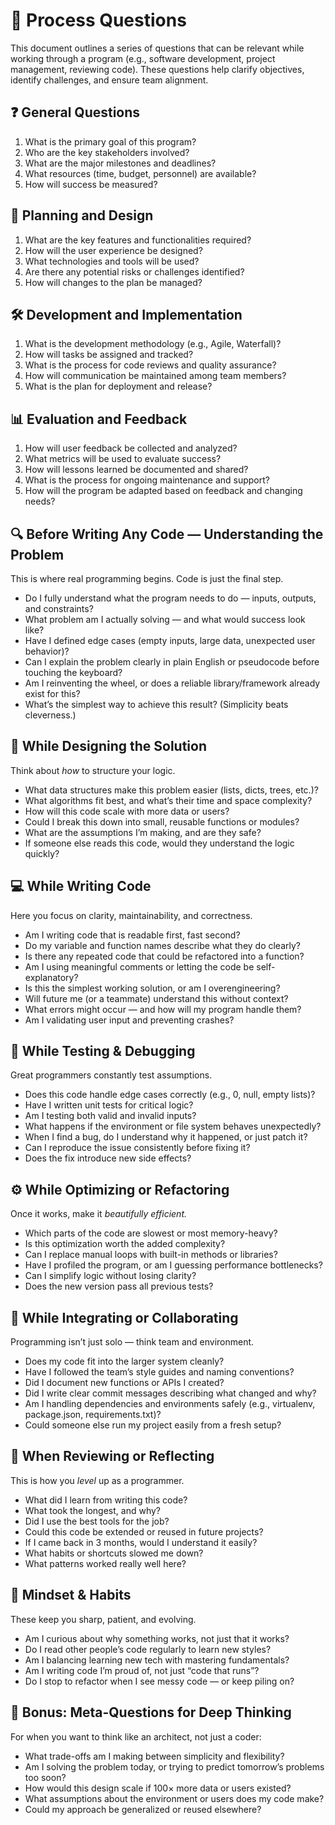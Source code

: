 # 📝 Process Questions

This document outlines a series of questions that can be relevant while working through a program (e.g., software development, project management, reviewing code). These questions help clarify objectives, identify challenges, and ensure team alignment.

## ❓ General Questions

1. What is the primary goal of this program?
2. Who are the key stakeholders involved?
3. What are the major milestones and deadlines?
4. What resources (time, budget, personnel) are available?
5. How will success be measured?

## 🧩 Planning and Design

1. What are the key features and functionalities required?
2. How will the user experience be designed?
3. What technologies and tools will be used?
4. Are there any potential risks or challenges identified?
5. How will changes to the plan be managed?

## 🛠️ Development and Implementation

1. What is the development methodology (e.g., Agile, Waterfall)?
2. How will tasks be assigned and tracked?
3. What is the process for code reviews and quality assurance?
4. How will communication be maintained among team members?
5. What is the plan for deployment and release?

## 📊 Evaluation and Feedback

1. How will user feedback be collected and analyzed?
2. What metrics will be used to evaluate success?
3. How will lessons learned be documented and shared?
4. What is the process for ongoing maintenance and support?
5. How will the program be adapted based on feedback and changing needs?

## 🔍 Before Writing Any Code — Understanding the Problem

This is where real programming begins. Code is just the final step.

- Do I fully understand what the program needs to do — inputs, outputs, and constraints?
- What problem am I actually solving — and what would success look like?
- Have I defined edge cases (empty inputs, large data, unexpected user behavior)?
- Can I explain the problem clearly in plain English or pseudocode before touching the keyboard?
- Am I reinventing the wheel, or does a reliable library/framework already exist for this?
- What’s the simplest way to achieve this result? (Simplicity beats cleverness.)

## 🧠 While Designing the Solution

Think about *how* to structure your logic.

- What data structures make this problem easier (lists, dicts, trees, etc.)?
- What algorithms fit best, and what’s their time and space complexity?
- How will this code scale with more data or users?
- Could I break this down into small, reusable functions or modules?
- What are the assumptions I’m making, and are they safe?
- If someone else reads this code, would they understand the logic quickly?

## 💻 While Writing Code

Here you focus on clarity, maintainability, and correctness.

- Am I writing code that is readable first, fast second?
- Do my variable and function names describe what they do clearly?
- Is there any repeated code that could be refactored into a function?
- Am I using meaningful comments or letting the code be self-explanatory?
- Is this the simplest working solution, or am I overengineering?
- Will future me (or a teammate) understand this without context?
- What errors might occur — and how will my program handle them?
- Am I validating user input and preventing crashes?

## 🧪 While Testing & Debugging

Great programmers constantly test assumptions.

- Does this code handle edge cases correctly (e.g., 0, null, empty lists)?
- Have I written unit tests for critical logic?
- Am I testing both valid and invalid inputs?
- What happens if the environment or file system behaves unexpectedly?
- When I find a bug, do I understand why it happened, or just patch it?
- Can I reproduce the issue consistently before fixing it?
- Does the fix introduce new side effects?

## ⚙️ While Optimizing or Refactoring

Once it works, make it *beautifully efficient.*

- Which parts of the code are slowest or most memory-heavy?
- Is this optimization worth the added complexity?
- Can I replace manual loops with built-in methods or libraries?
- Have I profiled the program, or am I guessing performance bottlenecks?
- Can I simplify logic without losing clarity?
- Does the new version pass all previous tests?

## 🤝 While Integrating or Collaborating

Programming isn’t just solo — think team and environment.

- Does my code fit into the larger system cleanly?
- Have I followed the team’s style guides and naming conventions?
- Did I document new functions or APIs I created?
- Did I write clear commit messages describing what changed and why?
- Am I handling dependencies and environments safely (e.g., virtualenv, package.json, requirements.txt)?
- Could someone else run my project easily from a fresh setup?

## 🔎 When Reviewing or Reflecting

This is how you *level* up as a programmer.

- What did I learn from writing this code?
- What took the longest, and why?
- Did I use the best tools for the job?
- Could this code be extended or reused in future projects?
- If I came back in 3 months, would I understand it easily?
- What habits or shortcuts slowed me down?
- What patterns worked really well here?

## 🧘 Mindset & Habits

These keep you sharp, patient, and evolving.

- Am I curious about why something works, not just that it works?
- Do I read other people’s code regularly to learn new styles?
- Am I balancing learning new tech with mastering fundamentals?
- Am I writing code I’m proud of, not just “code that runs”?
- Do I stop to refactor when I see messy code — or keep piling on?

## 🧭 Bonus: Meta-Questions for Deep Thinking

For when you want to think like an architect, not just a coder:

- What trade-offs am I making between simplicity and flexibility?
- Am I solving the problem today, or trying to predict tomorrow’s problems too soon?
- How would this design scale if 100× more data or users existed?
- What assumptions about the environment or users does my code make?
- Could my approach be generalized or reused elsewhere?
